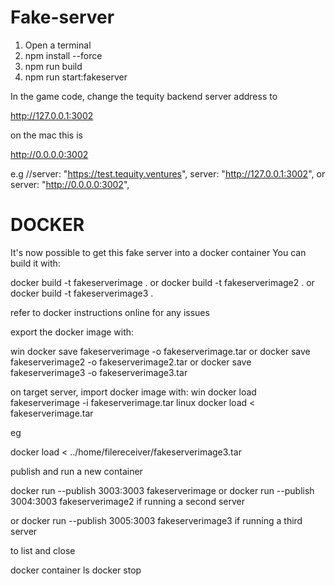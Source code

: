 # Fake-server

1) Open a terminal
2) npm install --force
3) npm run build
4) npm run start:fakeserver

In the game code, change the tequity backend server address to

http://127.0.0.1:3002

on the mac this is

http://0.0.0.0:3002

e.g
        //server: "https://test.tequity.ventures",
        server: "http://127.0.0.1:3002",
        or
        server: "http://0.0.0.0:3002",

# DOCKER

It's now possible to get this fake server into a docker container
You can build it with:

docker build -t fakeserverimage .
or
docker build -t fakeserverimage2 .
or
docker build -t fakeserverimage3 .

refer to docker instructions online for any issues
        
export the docker image with:

win
docker save fakeserverimage -o fakeserverimage.tar
or
docker save fakeserverimage2 -o fakeserverimage2.tar
or
docker save fakeserverimage3 -o fakeserverimage3.tar

on target server, import docker image with:
win
docker load fakeserverimage -i fakeserverimage.tar
linux
docker load < fakeserverimage.tar

eg

docker load < ../home/filereceiver/fakeserverimage3.tar 



publish and run a new container

docker run --publish 3003:3003 fakeserverimage
or
docker run --publish 3004:3003 fakeserverimage2 if running a second server

or
docker run --publish 3005:3003 fakeserverimage3 if running a third server

to list and close

docker container ls
docker stop <name>




